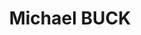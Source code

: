 ---
title: Michael BUCK
surname: BUCK
currentshow:
description_markdown: >-
  **MICHAEL BUCK&nbsp;**


  ***‘A LIFE IN THE LANDSCAPE’***&nbsp; &nbsp;:&nbsp; 1 March - 1 April
  2022&nbsp;


  **Carey Blyth Gallery, Oxford**


  ***‘What is work for? - If it is to get the job done,***


  ***then indeed get a chain saw.&nbsp;***


  ***If, however, it is to connect with Nature &nbsp;***


  ***\- to know the tree and the rhythms it asks of our bodies -***


  ***then let’s use our hands, our arms, our feet, our lungs.&nbsp;***


  ***You work that you may keep pace with the Earth,&nbsp;***


  ***and the Soul of the Earth.’**&nbsp; &nbsp;*Michael Buck 2022


  ***‘For to be idle, is to become a stranger to the Seasons.***


  ***When you work, you are a flute through whose heart,***


  ***the whispering of the hours turns to music.’ &nbsp;**&nbsp;*Kahlil Gibran,
  The Prophet, 1922


  Michael Buck trained in Fine Art at The Ruskin School of Art, Oxford
  (1975-78).&nbsp; He is a painter of many years, but also an ecologist, and
  *‘green’* is at the heart of the matter for him as both artist and
  farmer.&nbsp; The two are inextricably linked with one discipline feeding the
  other.&nbsp; With mornings spent in the studio, and afternoons on the land, he
  is creater of cob houses from earth, clay and wood; hazel coppice and fencing;
  raising geese and cattle.


  This collection of paintings provides an insight into his world:
  &nbsp;thunderous gun metal sky over sunlight grasses whilst scything hay on
  The Green; trees bare in winter against a muddy sky towards Wytham; the
  changing contours of the land and the quiet of horses on Port Meadow, their
  tails skirting around their legs in the wind.


  Larger work delights in the aerobatics of a cloud of rooks, black above
  quilted Spring fields and hedgerows in a spectrum of greens, soft in the
  morning mist.&nbsp; Small works are painterly and fluent, vignettes of older
  times observed and captured ‘*en plein air’.*&nbsp;


  Michael Buck’s&nbsp; art is in the living.&nbsp; It is both authentic and
  organic in spirit and essence, so that each day, he is at one with the
  elements and the rhythms of the earth.&nbsp; Buck makes a stand for a return
  to synchronicity, a life truly lived in the landscape, at one with the natural
  world.


  *Text&nbsp; : Jenny Blyth 2022*


  ###### &nbsp;


  &nbsp;
homepage_description_markdown:
frontpage: true
gallery_date: 2022-02-10 00:00:00
permalink: /gallery/MichaelBUCK/
archive: false
main_image_path: /uploads/mb008.jpg
display_title: true
images:
  - image_path: /uploads/mb-crows-over-spring-fields.JPG
    image_title: Rooks Rising, Early Morning
    image_description: <Rooks Rising, Early Morning><oil on canvas><36 x 65 inches><amp£>
  - image_path: /uploads/mb008.jpg
    image_title: Light Beyond The Bluff
    image_description: <Light Beyond The Bluff><acrylic on paper><9.5 x 12 inches><amp£>
  - image_path: /uploads/gallery-images/michael-buck/mb024.jpg
    image_title: Gulls Rising - The Singing Way, Wytham
    image_description: >-
      <Gulls Rising - Towards the Singing Way, Wytham><oil on board><9.5 x 7.5
      inches><amp£>
  - image_path: /uploads/gallery-images/michael-buck/mb015.jpg
    image_title: Stubble Burning, The Cut Towards Oxfordshire
    image_description: >-
      <Stubble Burning, The Cut Towards Oxfordshire><oil on board><10 x 9.5
      inches><amp£>
  - image_path: /uploads/gallery-images/michael-buck/mb031.jpg
    image_title: Glad Goldhearts
    image_description: <Glad Goldhearts><oil on canvas><38 x 48 inches><amp£>
  - image_path: /uploads/gallery-images/michael-buck/mb033.jpg
    image_title: Blackthorn in Spring
    image_description: <Blackthorn in Spring><acrylic on canvas><36 x 54 inches><amp£>
  - image_path: /uploads/gallery-images/michael-buck/mb030.jpg
    image_title: Black Poplar, Binsey
    image_description: <Black Poplar, Binsey><oil on paper><9 x 8 in><amp£>
  - image_path: /uploads/gallery-images/michael-buck/mb011.jpg
    image_title: Winter Morning
    image_description: <Winter Morning><oil on paper>< 10 x 10 inches><amp£>
  - image_path: /uploads/gallery-images/michael-buck/mb006.jpg
    image_title: Rainbow Droplets, Blackthorn
    image_description: <Rainbow Droplets, Blackthorn><acrylic on paper>< 9.5 x 9.5 inches><amp£>
  - image_path: /uploads/gallery-images/michael-buck/mb025.jpg
    image_title: Morning Mist, Port Meadow
    image_description: <Morning Mist, Port Meadow><acrylic on paper>< 9 x 9 inches><amp£>
  - image_path: /uploads/gallery-images/michael-buck/mb012.jpg
    image_title: Blackthorn in Blossom
    image_description: <Blackthorn in Blossom><acrylic on paper><9.5 x 9.5 inches><amp£>
  - image_path: /uploads/gallery-images/michael-buck/mb023.jpg
    image_title: Down By the Water
    image_description: <Down By The Water><acrylic on paper><8 x 8.5 inches><amp£>
  - image_path: /uploads/gallery-images/michael-buck/mb007.jpg
    image_title: Storm over Skye, Western Highlands
    image_description: <Storm, Western Highlands><acrylic on paper><10 x 10.5 inches><amp£>
  - image_path: /uploads/gallery-images/michael-buck/mb021.jpg
    image_title: Clouds Clearing over The Cuillins, Western Highlands
    image_description: <Clouds Clearing over The Cuillins><acrylic on paper><9 x 9 inches><amp£>
_options:
  image_path:
    uploads_dir: uploads/gallery-images/:title
    width: 1200
    height: 1200
    resize_style: contain
    mime_type: image/jpeg
    accepts_mime_types:
      - image/png
      - image/jpeg
  main_image_path:
    width: 1200
    height: 800
    resize_style: contain
    mime_type: image/jpeg
_comments:
  title: Gallery title
  surname: The menu sorts galleries by surname
  currentshow: highlights the current show in the menu
  permalink: >-
    This is required to make the menus work - enter everything in lower case, no
    digits, no spaces in this format /gallery/my-new-gallery/
  main_image_path: Image used to represent your gallery
  images: Add and edit your gallery images here
  image_description: Might only be shown in the close up of an image
  archive: Not used yet!
  frontpage: Show this gallery on the homepage
  homepage_description_markdown: Text used on homepage if shown
_enabled_editors:
  - data
  - visual
---